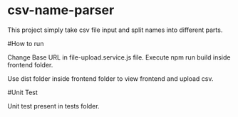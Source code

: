 # csv-name-parser

This project simply take csv file input and split names into different parts.

#How to run

Change Base URL in file-upload.service.js file.
Execute npm run build inside frontend folder.

Use dist folder inside frontend folder to view frontend and upload csv.

#Unit Test

Unit test present in tests folder.
